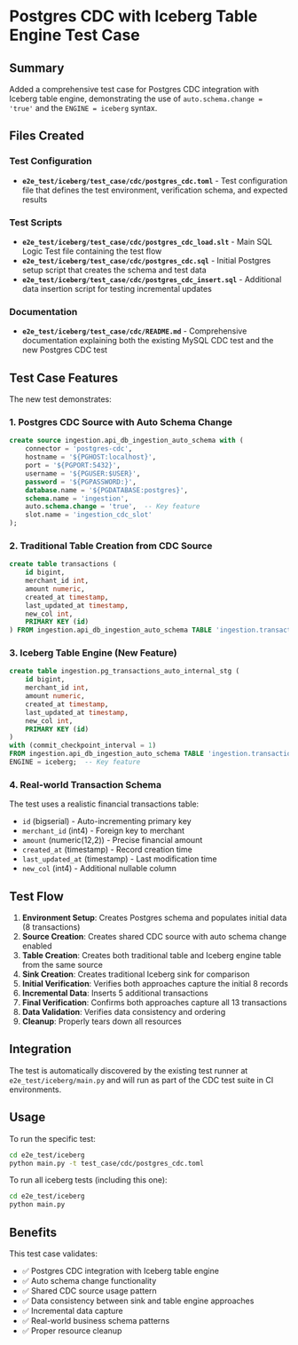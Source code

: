 # Postgres CDC with Iceberg Table Engine Test Case

## Summary

Added a comprehensive test case for Postgres CDC integration with Iceberg table engine, demonstrating the use of `auto.schema.change = 'true'` and the `ENGINE = iceberg` syntax.

## Files Created

### Test Configuration
- **`e2e_test/iceberg/test_case/cdc/postgres_cdc.toml`** - Test configuration file that defines the test environment, verification schema, and expected results

### Test Scripts  
- **`e2e_test/iceberg/test_case/cdc/postgres_cdc_load.slt`** - Main SQL Logic Test file containing the test flow
- **`e2e_test/iceberg/test_case/cdc/postgres_cdc.sql`** - Initial Postgres setup script that creates the schema and test data
- **`e2e_test/iceberg/test_case/cdc/postgres_cdc_insert.sql`** - Additional data insertion script for testing incremental updates

### Documentation
- **`e2e_test/iceberg/test_case/cdc/README.md`** - Comprehensive documentation explaining both the existing MySQL CDC test and the new Postgres CDC test

## Test Case Features

The new test demonstrates:

### 1. Postgres CDC Source with Auto Schema Change
```sql
create source ingestion.api_db_ingestion_auto_schema with (
    connector = 'postgres-cdc',
    hostname = '${PGHOST:localhost}',
    port = '${PGPORT:5432}',
    username = '${PGUSER:$USER}',
    password = '${PGPASSWORD:}',
    database.name = '${PGDATABASE:postgres}',
    schema.name = 'ingestion',
    auto.schema.change = 'true',  -- Key feature
    slot.name = 'ingestion_cdc_slot'
);
```

### 2. Traditional Table Creation from CDC Source
```sql
create table transactions ( 
    id bigint,
    merchant_id int,
    amount numeric,
    created_at timestamp,
    last_updated_at timestamp,
    new_col int,
    PRIMARY KEY (id)
) FROM ingestion.api_db_ingestion_auto_schema TABLE 'ingestion.transactions';
```

### 3. Iceberg Table Engine (New Feature)
```sql
create table ingestion.pg_transactions_auto_internal_stg ( 
    id bigint,
    merchant_id int,
    amount numeric,
    created_at timestamp,
    last_updated_at timestamp,
    new_col int,
    PRIMARY KEY (id)
)
with (commit_checkpoint_interval = 1)
FROM ingestion.api_db_ingestion_auto_schema TABLE 'ingestion.transactions'
ENGINE = iceberg;  -- Key feature
```

### 4. Real-world Transaction Schema
The test uses a realistic financial transactions table:
- `id` (bigserial) - Auto-incrementing primary key
- `merchant_id` (int4) - Foreign key to merchant
- `amount` (numeric(12,2)) - Precise financial amount
- `created_at` (timestamp) - Record creation time
- `last_updated_at` (timestamp) - Last modification time  
- `new_col` (int4) - Additional nullable column

## Test Flow

1. **Environment Setup**: Creates Postgres schema and populates initial data (8 transactions)
2. **Source Creation**: Creates shared CDC source with auto schema change enabled
3. **Table Creation**: Creates both traditional table and Iceberg engine table from the same source
4. **Sink Creation**: Creates traditional Iceberg sink for comparison
5. **Initial Verification**: Verifies both approaches capture the initial 8 records
6. **Incremental Data**: Inserts 5 additional transactions
7. **Final Verification**: Confirms both approaches capture all 13 transactions
8. **Data Validation**: Verifies data consistency and ordering
9. **Cleanup**: Properly tears down all resources

## Integration

The test is automatically discovered by the existing test runner at `e2e_test/iceberg/main.py` and will run as part of the CDC test suite in CI environments.

## Usage

To run the specific test:
```bash
cd e2e_test/iceberg
python main.py -t test_case/cdc/postgres_cdc.toml
```

To run all iceberg tests (including this one):
```bash
cd e2e_test/iceberg  
python main.py
```

## Benefits

This test case validates:
- ✅ Postgres CDC integration with Iceberg table engine
- ✅ Auto schema change functionality
- ✅ Shared CDC source usage pattern
- ✅ Data consistency between sink and table engine approaches  
- ✅ Incremental data capture
- ✅ Real-world business schema patterns
- ✅ Proper resource cleanup